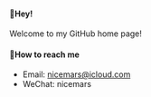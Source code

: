 #### 👋Hey!

Welcome to my GitHub home page!

#### 📮How to reach me

* Email: nicemars@icloud.com
* WeChat: nicemars